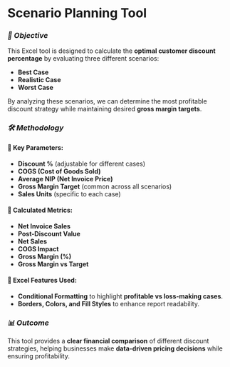 # Scenario Planning Tool

### ***📌 Objective***
This Excel tool is designed to calculate the **optimal customer discount percentage** by evaluating three different scenarios:  
- **Best Case**  
- **Realistic Case**  
- **Worst Case**  

By analyzing these scenarios, we can determine the most profitable discount strategy while maintaining desired **gross margin targets**.

### ***🛠 Methodology***

#### 🔹 Key Parameters:
- **Discount %** (adjustable for different cases)  
- **COGS (Cost of Goods Sold)**  
- **Average NIP (Net Invoice Price)**  
- **Gross Margin Target** (common across all scenarios)  
- **Sales Units** (specific to each case)  

#### 🔹 Calculated Metrics:
- **Net Invoice Sales**  
- **Post-Discount Value**  
- **Net Sales**  
- **COGS Impact**  
- **Gross Margin (%)**  
- **Gross Margin vs Target**  

#### 🔹 Excel Features Used:
- **Conditional Formatting** to highlight **profitable vs loss-making cases**.  
- **Borders, Colors, and Fill Styles** to enhance report readability.  

### ***📊 Outcome***
This tool provides a **clear financial comparison** of different discount strategies, helping businesses make **data-driven pricing decisions** while ensuring profitability. 
